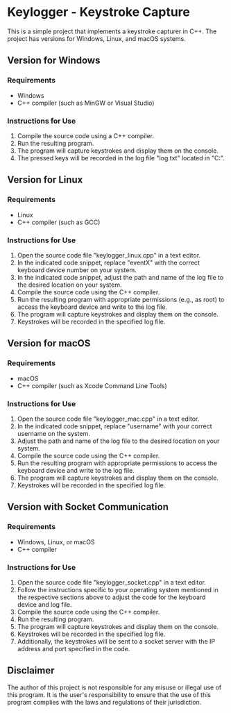 # Keylogger - Keystroke Capture

This is a simple project that implements a keystroke capturer in C++. The project has versions for Windows, Linux, and macOS systems.

## Version for Windows

### Requirements
- Windows
- C++ compiler (such as MinGW or Visual Studio)

### Instructions for Use
1. Compile the source code using a C++ compiler.
2. Run the resulting program.
3. The program will capture keystrokes and display them on the console.
4. The pressed keys will be recorded in the log file "log.txt" located in "C:\".

## Version for Linux

### Requirements
- Linux
- C++ compiler (such as GCC)

### Instructions for Use
1. Open the source code file "keylogger_linux.cpp" in a text editor.
2. In the indicated code snippet, replace "eventX" with the correct keyboard device number on your system.
3. In the indicated code snippet, adjust the path and name of the log file to the desired location on your system.
4. Compile the source code using the C++ compiler.
5. Run the resulting program with appropriate permissions (e.g., as root) to access the keyboard device and write to the log file.
6. The program will capture keystrokes and display them on the console.
7. Keystrokes will be recorded in the specified log file.

## Version for macOS

### Requirements
- macOS
- C++ compiler (such as Xcode Command Line Tools)

### Instructions for Use
1. Open the source code file "keylogger_mac.cpp" in a text editor.
2. In the indicated code snippet, replace "username" with your correct username on the system.
3. Adjust the path and name of the log file to the desired location on your system.
4. Compile the source code using the C++ compiler.
5. Run the resulting program with appropriate permissions to access the keyboard device and write to the log file.
6. The program will capture keystrokes and display them on the console.
7. Keystrokes will be recorded in the specified log file.

## Version with Socket Communication

### Requirements
- Windows, Linux, or macOS
- C++ compiler

### Instructions for Use
1. Open the source code file "keylogger_socket.cpp" in a text editor.
2. Follow the instructions specific to your operating system mentioned in the respective sections above to adjust the code for the keyboard device and log file.
3. Compile the source code using the C++ compiler.
4. Run the resulting program.
5. The program will capture keystrokes and display them on the console.
6. Keystrokes will be recorded in the specified log file.
7. Additionally, the keystrokes will be sent to a socket server with the IP address and port specified in the code.

## Disclaimer

The author of this project is not responsible for any misuse or illegal use of this program. It is the user's responsibility to ensure that the use of this program complies with the laws and regulations of their jurisdiction.
